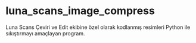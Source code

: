 # luna_scans_image_compress
Luna Scans Çeviri ve Edit ekibine özel olarak kodlanmış resimleri Python ile sıkıştırmayı amaçlayan program.
